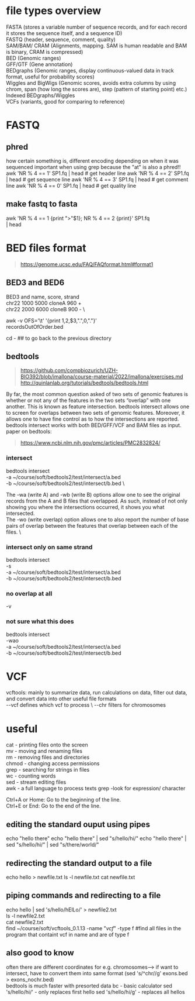 
# file types overview
FASTA (stores a variable number of sequence records, and for each record it stores the sequence itself, and a sequence ID) \
FASTQ (header, sequence, comment, quality) \
SAM/BAM/ CRAM (Alignments, mapping. SAM is human readable and BAM is binary, CRAM is compressed) \
BED (Genomic ranges) \
GFF/GTF (Gene annotation) \
BEDgraphs (Genomic ranges, display continuous-valued data in track format, useful for probability scores) \
Wiggles and BigWigs (Genomic scores, avoids extra columns by using chrom, span (how long the scores are), step (pattern of starting point) etc.) \
Indexed BEDgraphs/Wiggles \
VCFs (variants, good for comparing to reference) 

# FASTQ
## phred
how certain something is, different encoding depending on when it was sequenced
important when using grep because the "at" is also a phred!!
awk 'NR % 4 == 1' SP1.fq | head  # get header line
awk 'NR % 4 == 2' SP1.fq | head  # get sequence line
awk 'NR % 4 == 3' SP1.fq | head  # get comment line
awk 'NR % 4 == 0' SP1.fq | head  # get quality line

## make fastq to fasta

awk 'NR % 4 == 1 {print ">"$1}; 
     NR % 4 == 2 {print}' SP1.fq \
     | head  
     
     
# BED files format
>https://genome.ucsc.edu/FAQ/FAQformat.html#format1

## BED3 and BED6
BED3 and name, score, strand \
chr22 1000 5000 cloneA 960 + \
chr22 2000 6000 cloneB 900 - \


awk -v OFS='\t' '{print $1,$2,$3,".",0,"."}' \
  recordsOutOfOrder.bed

cd - ## to go back to the previous directory

## bedtools 
>https://github.com/compbiozurich/UZH-BIO392/blob/imallona/course-material/2022/imallona/exercises.md 
>http://quinlanlab.org/tutorials/bedtools/bedtools.html

By far, the most common question asked of two sets of genomic features is whether or not any of the features in the two sets “overlap” with one another. This is known as feature intersection. bedtools intersect allows one to screen for overlaps between two sets of genomic features. Moreover, it allows one to have fine control as to how the intersections are reported. bedtools intersect works with both BED/GFF/VCF and BAM files as input.
paper on bedtools:

>https://www.ncbi.nlm.nih.gov/pmc/articles/PMC2832824/

### intersect
bedtools intersect \
  -a  ~/course/soft/bedtools2/test/intersect/a.bed \
  -b  ~/course/soft/bedtools2/test/intersect/b.bed \
  
The -wa (write A) and -wb (write B) options allow one to see the original records from the A and B files that overlapped. As such, instead of not only showing you where the intersections occurred, it shows you what intersected. \
The -wo (write overlap) option allows one to also report the number of base pairs of overlap between the features that overlap between each of the files. \

### intersect only on same strand
bedtools intersect \
  -s \
  -a  ~/course/soft/bedtools2/test/intersect/a.bed \
  -b  ~/course/soft/bedtools2/test/intersect/b.bed
### no overlap at all
-v
### not sure what this does
bedtools intersect \
  -wao \
  -a  ~/course/soft/bedtools2/test/intersect/a.bed \
  -b  ~/course/soft/bedtools2/test/intersect/b.bed
  
 # VCF
  vcftools: mainly to summarize data, run calculations on data, filter out data, and convert data into other useful file formats \
  --vcf defines which vcf to process \ 
  --chr filters for chromosomes


# useful
cat - printing files onto the screen \
mv - moving and renaming files \
rm - removing files and directories \
chmod - changing access permissions \
grep - searching for strings in files \
wc - counting words \
sed - stream editing files \
awk - a full language to process texts 
grep -look for expression/ character

Ctrl+A or Home: Go to the beginning of the line. \
Ctrl+E or End: Go to the end of the line.

## editing the standard ouput using pipes
echo "hello there"
echo "hello there" | sed "s/hello/hi/"
echo "hello there" | sed "s/hello/hi/" | sed "s/there/world/"

## redirecting the standard output to a file
echo hello > newfile.txt
ls -l newfile.txt
cat newfile.txt

## piping commands and redirecting to a file
echo hello | sed 's/hello/hElLo/' > newfile2.txt \
ls -l newfile2.txt \
cat newfile2.txt \
find ~/course/soft/vcftools_0.1.13 -name "*vcf*" -type f #find all files in the program that containt vcf in name and are of type f

## also good to know
often there are different coordinates for e.g. chromosomes--> if want to intersect, have to convert them into same format (sed 's/^chr//g' exons.bed > exons_nochr.bed) \
bedtools is much faster with presorted data
bc - basic calculator
sed 's/hello/hi/' - only replaces first hello
sed 's/hello/hi/g' - replaces all hellos                                                                                                                             

